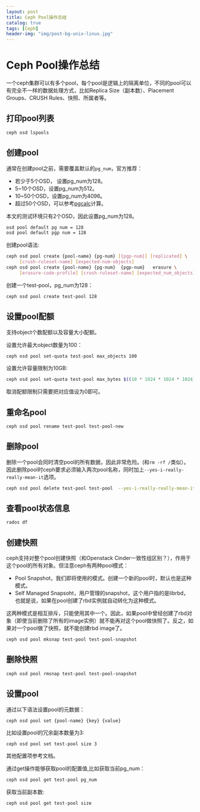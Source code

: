 ```yaml
---
layout: post
title: Ceph Pool操作总结
catalog: true
tags: [Ceph]
header-img: "img/post-bg-unix-linux.jpg"
---
```


# Ceph Pool操作总结

一个ceph集群可以有多个pool，每个pool是逻辑上的隔离单位，不同的pool可以有完全不一样的数据处理方式，比如Replica Size（副本数）、Placement Groups、CRUSH Rules、快照、所属者等。

## 打印pool列表

```bash
ceph osd lspools
```

## 创建pool

通常在创建pool之前，需要覆盖默认的`pg_num`，官方推荐：

* 若少于5个OSD， 设置pg_num为128。
* 5~10个OSD，设置pg_num为512。
* 10~50个OSD，设置pg_num为4096。
* 超过50个OSD，可以参考[pgcalc](http://ceph.com/pgcalc/)计算。

本文的测试环境只有2个OSD，因此设置pg_num为128。

```bash
osd pool default pg num = 128
osd pool default pgp num = 128
```

创建pool语法:

```bash
ceph osd pool create {pool-name} {pg-num} [{pgp-num}] [replicated] \
     [crush-ruleset-name] [expected-num-objects]
ceph osd pool create {pool-name} {pg-num}  {pgp-num}   erasure \
     [erasure-code-profile] [crush-ruleset-name] [expected_num_objects]
```

创建一个test-pool，pg_num为128：

```bash
ceph osd pool create test-pool 128
```

## 设置pool配额

支持object个数配额以及容量大小配额。

设置允许最大object数量为100：

```bash
ceph osd pool set-quota test-pool max_objects 100
```

设置允许容量限制为10GB:

```bash
ceph osd pool set-quota test-pool max_bytes $((10 * 1024 * 1024 * 1024))
```

取消配额限制只需要把对应值设为0即可。

## 重命名pool

```bash
ceph osd pool rename test-pool test-pool-new
```

## 删除pool

删除一个pool会同时清空pool的所有数据，因此非常危险。(和`rm -rf /`类似）。因此删除pool时ceph要求必须输入两次pool名称，同时加上`--yes-i-really-really-mean-it`选项。

```bash
ceph osd pool delete test-pool test-pool  --yes-i-really-really-mean-it
```

## 查看pool状态信息

```bash
rados df
```

## 创建快照

ceph支持对整个pool创建快照（和Openstack Cinder一致性组区别？），作用于这个pool的所有对象。但注意ceph有两种pool模式：

* Pool Snapshot，我们即将使用的模式。创建一个新的pool时，默认也是这种模式。
* Self Managed Snapsoht，用户管理的snapshot，这个用户指的是librbd，也就是说，如果在pool创建了rbd实例就自动转化为这种模式。

这两种模式是相互排斥，只能使用其中一个。因此，如果pool中曾经创建了rbd对象（即使当前删除了所有的image实例）就不能再对这个pool做快照了。反之，如果对一个pool做了快照，就不能创建rbd image了。

```bash
ceph osd pool mksnap test-pool test-pool-snapshot
```

## 删除快照

```bash
ceph osd pool rmsnap test-pool test-pool-snapshot
```

## 设置pool

通过以下语法设置pool的元数据：

```
ceph osd pool set {pool-name} {key} {value}
```

比如设置pool的冗余副本数量为3:

```bash
ceph osd pool set test-pool size 3
```

其他配置项参考文档。

通过get操作能够获取pool的配置值,比如获取当前pg_num：

```bash
ceph osd pool get test-pool pg_num
```

获取当前副本数:

```bash
ceph osd pool get test-pool size
```
